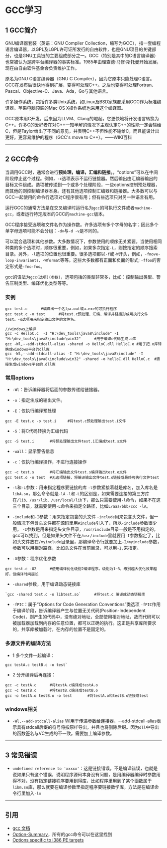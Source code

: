 # GCC学习

## 1 GCC简介

GNU编译器套装（英语：GNU Compiler Collection，缩写为GCC），指一套编程语言编译器，以GPL及LGPL许可证所发行的自由软件，也是GNU项目的关键部分，也是GNU工具链的主要组成部分之一。GCC（特别是其中的C语言编译器）也常被认为是跨平台编译器的事实标准。1985年由理查德·马修·斯托曼开始发展，现在由自由软件基金会负责维护工作。

原名为GNU C语言编译器（GNU C Compiler），因为它原本只能处理C语言。GCC在发布后很快地得到扩展，变得可处理C++。之后也变得可处理Fortran、Pascal、Objective-C、Java、Ada，Go与其他语言。

许多操作系统，包括许多类Unix系统，如Linux及BSD家族都采用GCC作为标准编译器。苹果电脑预装的Mac OS X操作系统也采用这个编译器。

GCC原本用C开发，后来因为LLVM、Clang的崛起，它更快地将开发语言转换为C++。许多C的爱好者在对C++一知半解的情况下主观认定C++的性能一定会输给C，但是Taylor给出了不同的意见，并表明C++不但性能不输给C，而且能设计出更好，更容易维护的程序（GCC's move to C++）。——WIKI百科


---
## 2 GCC命令

当调用GCC时，通常会进行**预处理，编译，汇编和链接。**，“options”可以在中间阶段停止这个过程。例如，`-c`选项表示不运行链接器。然后输出由汇编器输出的目标文件组成。选项被传递到一个或多个处理阶段，一些options控制预处理器，而其他的则控制编译器本身。还有其他选项控制汇编器和链接器。大多数可以与GCC一起使用的命令行选项对C程序很有用；但有些选项只对另一种语言有用。

运行GCC的通常方法是在交叉编译时运行名为`gcc`的可执行文件或者`machine-gcc`，或者运行特定版本的GCC的`machine-gcc`版本。

GCC程序接受选项和文件名作为操作数。许多选项有多个字母的名字；因此多个单字母选项可能不会分组：`-dv`与`-d -v`是不同的。

可以混合选项和其他参数。大多数情况下，参数使用的顺序无关紧要。当使用相同种类的多个选项时，顺序很重要，例如，如果多次指定`-L`，则按指定的顺序搜索目录。另外，`-l`选项的位置也很重要。很多选项都以`-f`或`-W`开头，例如，`-fmove-loop-invariants，-Wformat`等等。这些大多数都有正面和负面的形式; `-ffoo`的否定形式是`-fno-foo`。

gcc的语法为`gcc(选项)(参数)`，选项包括的类型非常多，比如：控制输出类型、警告压制类型、编译优化类型等等。


### 实例

```Shell
gcc test.c      #编译出一个名为a.out或a.exe的可执行程序
gcc test.c -o test      #将test.c预处理、汇编、编译并链接形成可执行文件test。-o选项用来指定输出文件的文件名。

//windows上编译
gcc -c HelloC.c  -I "H:\dev_tools\java8\include" -I "H:\dev_tools\java8\include\win32"      #用于编译c代码生成.o库
gcc -Wl,--add-stdcall-alias -shared -o HelloC.dll HelloC.o #用于把.o库转换成windows平台的dll库
gcc -Wl,--add-stdcall-alias -I "H:\dev_tools\java8\include" -I "H:\dev_tools\java8\include\win32" -shared -o helloC.dll HelloC.c  #直接生成windows平台的.dll库
```

### 常用options

- `-Wl`：告诉编译器将后面的参数传递给链接器。

- `-o`：指定生成的输出文件。

- `-E`：仅执行编译预处理
```Shell
gcc -E test.c -o test.i     #将test.c预处理输出test.i文件
```

- `-S`：将C代码转换为汇编代码
```Shell
gcc -S test.i       #将预处理输出文件test.i汇编成test.s文件
```

- `-wall`：显示警告信息

- `-c`：仅执行编译操作，不进行连接操作
```Shell
gcc -c test.s       #将汇编输出文件test.s编译输出test.o文件
gcc test.o -o test  #无选项链接，将编译输出文件test.o链接成最终可执行文件test
```

- `-l`和`-L`参数：用来指定程序要链接的库
`-l`参数紧接着就是库名，加入库名是`libA.so`，那么命令就是`-lA`
`-l`和`-L`的区别是，如果需要连接的第三方库在`/lib、/usr/lib、/usr/local/lib`下，那么只需要使用`-l`命令，如果不在这三个目录，就需要使用`-L`命令来指定全路径，比如`L/aaa/bbb/ccc -lA`。

- `-include`和`-I`参数：用来指定包含的头文件
`-include`用来包含头文件，但一般情况下包含头文件都在源码里用`#include`引入了，所以`-include`参数很少用。
`-I`参数是用来指定头文件目录，`/usr/include`目录一般是不用指定的，gcc可以找到，但是如果头文件不在`/usr/include`里就要用`-I`参数指定了，比如头文件放在`/myinclude`目录里，那编译命令行就要加上`-I/myinclude`参数，参数可以用相对路径，比如头文件在当前目录，可以用`-I.`来指定。

- `-O`参数：程序优化参数
```Shell
gcc test.c -O2      #使用编译优化级别2编译程序。级别为1~3，级别越大优化效果越好，但编译时间越长
```

- `-shared`参数，用于编译动态链接库
```Shell
`gcc -shared test.c -o libtest.so`      #将test.c 编译成动态链接库
```

- `-fPIC`：属于“Options for Code Generation Conventions”类选项
`-fPIC`作用于编译阶段，告诉编译器产生与位置无关代码(Position-Independent Code)，则产生的代码中，没有绝对地址，全部使用相对地址，故而代码可以被加载器加载到内存的任意位置，都可以正确的执行。这正是共享库所要求的，共享库被加载时，在内存的位置不是固定的。

### 多源文件的编译方法

- 1 多个文件一起编译：
```Shell
gcc testA.c testB.c -o test`
```

- 2 分开编译后再连接：

```Shell
gcc -c testA.c      #将testA.c编译成testA.o
gcc -c testB.c      #将testB.c编译成testB.o
gcc -o testA.o testB.o -o test       #将testA.o和testB.o链接成test
```

### windows相关

- `-Wl,--add-stdcall-alias`
Wl用于传递参数给连接器，--add-stdcall-alias表示具有stdcall后缀的符号将按原样导出，并且也将删除后缀。因为`dll`中导出的函数签名与VC生成的不一致。需要加上编译参数。

---
## 3 常见错误

- `undefined reference to 'xxxxx'`：这是链接错误，不是编译错误，也就是说如果只有这个错误，说明程序源码本身没有问题，是用编译器编译时参数用得不对，没有指定链接程序要用到得库，比如程序里用到了某个函数属于`libm.so`库，那么就要在编译参数里指定程序要链接数学库，方法是在编译命令行里加入`-lm`

---
## 引用

- [gcc 文档](https://gcc.gnu.org/onlinedocs/gcc-6.3.0/gcc/Invoking-GCC.html#Invoking-GCC)
- [Option-Summary](https://gcc.gnu.org/onlinedocs/gcc-6.3.0/gcc/Option-Summary.html#Option-Summary)，所有的gcc命令可以在这里找到
- [Options specific to i386 PE targets](http://www.delorie.com/gnu/docs/binutils/ld_4.html)